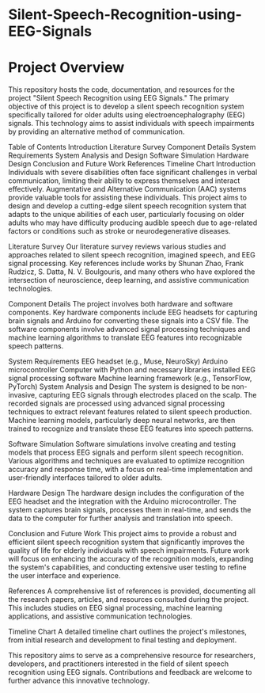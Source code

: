 # Silent-Speech-Recognition-using-EEG-Signals

# Project Overview
This repository hosts the code, documentation, and resources for the project "Silent Speech Recognition using EEG Signals." The primary objective of this project is to develop a silent speech recognition system specifically tailored for older adults using electroencephalography (EEG) signals. This technology aims to assist individuals with speech impairments by providing an alternative method of communication.

Table of Contents
Introduction
Literature Survey
Component Details
System Requirements
System Analysis and Design
Software Simulation
Hardware Design
Conclusion and Future Work
References
Timeline Chart
Introduction
Individuals with severe disabilities often face significant challenges in verbal communication, limiting their ability to express themselves and interact effectively. Augmentative and Alternative Communication (AAC) systems provide valuable tools for assisting these individuals. This project aims to design and develop a cutting-edge silent speech recognition system that adapts to the unique abilities of each user, particularly focusing on older adults who may have difficulty producing audible speech due to age-related factors or conditions such as stroke or neurodegenerative diseases.

Literature Survey
Our literature survey reviews various studies and approaches related to silent speech recognition, imagined speech, and EEG signal processing. Key references include works by Shunan Zhao, Frank Rudzicz, S. Datta, N. V. Boulgouris, and many others who have explored the intersection of neuroscience, deep learning, and assistive communication technologies.

Component Details
The project involves both hardware and software components. Key hardware components include EEG headsets for capturing brain signals and Arduino for converting these signals into a CSV file. The software components involve advanced signal processing techniques and machine learning algorithms to translate EEG features into recognizable speech patterns.

System Requirements
EEG headset (e.g., Muse, NeuroSky)
Arduino microcontroller
Computer with Python and necessary libraries installed
EEG signal processing software
Machine learning framework (e.g., TensorFlow, PyTorch)
System Analysis and Design
The system is designed to be non-invasive, capturing EEG signals through electrodes placed on the scalp. The recorded signals are processed using advanced signal processing techniques to extract relevant features related to silent speech production. Machine learning models, particularly deep neural networks, are then trained to recognize and translate these EEG features into speech patterns.

Software Simulation
Software simulations involve creating and testing models that process EEG signals and perform silent speech recognition. Various algorithms and techniques are evaluated to optimize recognition accuracy and response time, with a focus on real-time implementation and user-friendly interfaces tailored to older adults.

Hardware Design
The hardware design includes the configuration of the EEG headset and the integration with the Arduino microcontroller. The system captures brain signals, processes them in real-time, and sends the data to the computer for further analysis and translation into speech.

Conclusion and Future Work
This project aims to provide a robust and efficient silent speech recognition system that significantly improves the quality of life for elderly individuals with speech impairments. Future work will focus on enhancing the accuracy of the recognition models, expanding the system's capabilities, and conducting extensive user testing to refine the user interface and experience.

References
A comprehensive list of references is provided, documenting all the research papers, articles, and resources consulted during the project. This includes studies on EEG signal processing, machine learning applications, and assistive communication technologies.

Timeline Chart
A detailed timeline chart outlines the project's milestones, from initial research and development to final testing and deployment.

This repository aims to serve as a comprehensive resource for researchers, developers, and practitioners interested in the field of silent speech recognition using EEG signals. Contributions and feedback are welcome to further advance this innovative technology.
